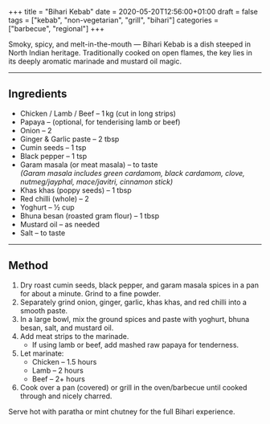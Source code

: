 +++
title = "Bihari Kebab"
date = 2020-05-20T12:56:00+01:00
draft = false
tags = ["kebab", "non-vegetarian", "grill", "bihari"]
categories = ["barbecue", "regional"]
+++

Smoky, spicy, and melt-in-the-mouth — Bihari Kebab is a dish steeped in North Indian heritage. Traditionally cooked on open flames, the key lies in its deeply aromatic marinade and mustard oil magic.

---

## Ingredients

- Chicken / Lamb / Beef – 1 kg (cut in long strips)  
- Papaya – (optional, for tenderising lamb or beef)  
- Onion – 2  
- Ginger & Garlic paste – 2 tbsp  
- Cumin seeds – 1 tsp  
- Black pepper – 1 tsp  
- Garam masala (or meat masala) – to taste  
  *(Garam masala includes green cardamom, black cardamom, clove, nutmeg/jayphal, mace/javitri, cinnamon stick)*  
- Khas khas (poppy seeds) – 1 tbsp  
- Red chilli (whole) – 2  
- Yoghurt – ½ cup  
- Bhuna besan (roasted gram flour) – 1 tbsp  
- Mustard oil – as needed  
- Salt – to taste  

---

## Method

1. Dry roast cumin seeds, black pepper, and garam masala spices in a pan for about a minute. Grind to a fine powder.  
2. Separately grind onion, ginger, garlic, khas khas, and red chilli into a smooth paste.  
3. In a large bowl, mix the ground spices and paste with yoghurt, bhuna besan, salt, and mustard oil.  
4. Add meat strips to the marinade.  
   - If using lamb or beef, add mashed raw papaya for tenderness.  
5. Let marinate:  
   - Chicken – 1.5 hours  
   - Lamb – 2 hours  
   - Beef – 2+ hours  
6. Cook over a pan (covered) or grill in the oven/barbecue until cooked through and nicely charred.  

Serve hot with paratha or mint chutney for the full Bihari experience.
